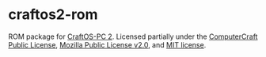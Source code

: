 # craftos2-rom
ROM package for [CraftOS-PC 2](https://github.com/MCJack123/craftos2). Licensed partially under the [ComputerCraft Public License](https://github.com/dan200/ComputerCraft/blob/master/LICENSE), [Mozilla Public License v2.0](https://www.mozilla.org/en-US/MPL/2.0/), and [MIT license](https://github.com/MCJack123/craftos2/blob/master/LICENSE).
